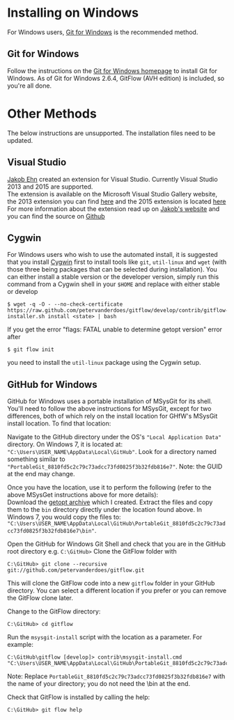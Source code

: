 # Installing on Windows

For Windows users, [Git for Windows](#git-for-windows) is the recommended method.

## Git for Windows
Follow the instructions on the [Git for Windows homepage](https://git-for-windows.github.io) to install Git for Windows.  As of Git for Windows 2.6.4, GitFlow (AVH edition) is included, so you're all done.

# Other Methods

The below instructions are unsupported. The installation files need to be updated.

## Visual Studio
[Jakob Ehn](https://github.com/jakobehn/) created an extension for Visual Studio. Currently Visual Studio 2013 and 2015 are supported.  
The extension is available on the Microsoft Visual Studio Gallery website, the 2013 extension you can find [here](https://visualstudiogallery.msdn.microsoft.com/27f6d087-9b6f-46b0-b236-d72907b54683) and the 2015 extension is located [here](https://visualstudiogallery.msdn.microsoft.com/f5ae0a1d-005f-4a09-a19c-3f46ff30400a)  
For more information about the extension read up on [Jakob's website](http://blog.ehn.nu/2015/02/introducing-gitflow-for-visual-studio/) and you can find the source on [Github](https://github.com/jakobehn/GitFlow.VS)  

## Cygwin
For Windows users who wish to use the automated install, it is suggested that you install [Cygwin](http://www.cygwin.com/)
first to install tools like `git`, `util-linux` and `wget` (with those three being packages that can be selected
during installation).
You can either install a stable version or the developer version, simply run 
this command from a Cygwin shell in your `$HOME` and replace <state> with either stable or develop

	$ wget -q -O - --no-check-certificate https://raw.github.com/petervanderdoes/gitflow/develop/contrib/gitflow-installer.sh install <state> | bash

If you get the error "flags: FATAL unable to determine getopt version" error after 

	$ git flow init

you need to install the `util-linux` package using the Cygwin setup.

## GitHub for Windows

GitHub for Windows uses a portable installation of MSysGit for its shell. You'll need to follow the above instructions for MSysGit, except for two differences, both of which rely on the install location for GHfW's MSysGit install location. To find that location:

Navigate to the GitHub directory under the OS's `"Local Application Data"` directory. On Windows 7, it is located at: `"C:\Users\USER_NAME\AppData\Local\GitHub"`.
Look for a directory named something similar to `"PortableGit_8810fd5c2c79c73adcc73fd0825f3b32fdb816e7"`. Note: the GUID at the end may change.

Once you have the location, use it to perform the following (refer to the above MSysGet instructions above for more details):  
Download the [getopt archive](http://bit.ly/T5ZMHE) which I created. Extract the files and copy them to the `bin` directory directly under the location found above. In Windows 7, you would copy the files to: `"C:\Users\USER_NAME\AppData\Local\GitHub\PortableGit_8810fd5c2c79c73adcc73fd0825f3b32fdb816e7\bin"`.

Open the GitHub for Windows Git Shell and check that you are in the GitHub root directory e.g. `C:\GitHub>`
Clone the GitFlow folder with 

	C:\GitHub> git clone --recursive git://github.com/petervanderdoes/gitflow.git

This will clone the GitFlow code into a new `gitflow` folder in your GitHub directory. You can select a different location if you prefer or you can remove the GitFlow clone later.

Change to the GitFlow directory:

	C:\GitHub> cd gitflow

Run the `msysgit-install` script with the location as a parameter. For example:

	C:\GitHub\gitflow [develop]> contrib\msysgit-install.cmd "C:\Users\USER_NAME\AppData\Local\GitHub\PortableGit_8810fd5c2c79c73adcc73fd0825f3b32fdb816e7"

Note: Replace `PortableGit_8810fd5c2c79c73adcc73fd0825f3b32fdb816e7` with the name of your directory; you do not need the \bin at the end.

Check that GitFlow is installed by calling the help:

	C:\GitHub> git flow help 